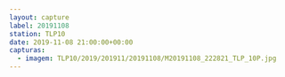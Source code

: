 ```yaml
---
layout: capture
label: 20191108
station: TLP10
date: 2019-11-08 21:00:00+00:00
capturas:
  - imagem: TLP10/2019/201911/20191108/M20191108_222821_TLP_10P.jpg
---
```

